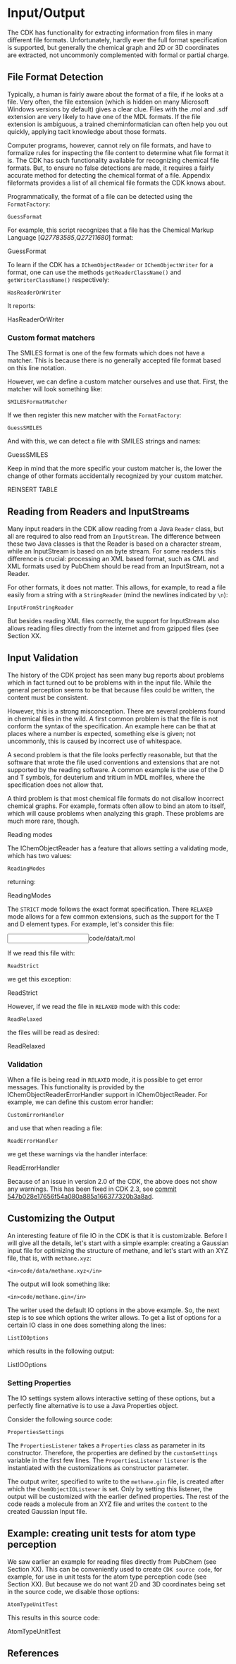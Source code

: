 # Input/Output

The CDK has functionality for extracting information from files in many
different file formats. Unfortunately, hardly ever the full format
specification is supported, but generally the chemical graph and 2D or 3D
coordinates are extracted, not uncommonly complemented with formal or partial
charge.

## File Format Detection

Typically, a human is fairly aware about the format of a file, if he looks
at a file. Very often, the file extension (which is hidden on many Microsoft
Windows versions by default) gives a clear clue. Files with the .mol and .sdf
extension are very likely to have one of the MDL formats. If the file 
extension is ambiguous, a trained cheminformatician can often help you out
quickly, applying tacit knowledge about those formats.

Computer programs, however, cannot rely on file formats, and have to
formalize rules for inspecting the file content to determine what file format
it is. The CDK has such functionality available for recognizing chemical
file formats. But, to ensure no false detections are made, it
requires a fairly accurate method for detecting
the <topic>chemical format</topic> of a file. Appendix <xref>fileformats</xref>
provides a list of all chemical file formats the CDK knows about.

Programmatically, the format of a file can be detected using the
`FormatFactory`:

<code>GuessFormat</code>

For example, this script recognizes that a file has the Chemical Markup
Language [<cite>Q27783585</cite>,<cite>Q27211680</cite>] format:

<out>GuessFormat</out>

To learn if the CDK has a `IChemObjectReader` or
`IChemObjectWriter` for a format, one can use the methods `getReaderClassName()`
and `getWriterClassName()` respectively:

<code>HasReaderOrWriter</code>

It reports:

<out>HasReaderOrWriter</out>

### Custom format matchers

The SMILES format is one of the few formats which does not have a matcher.
This is because there is no generally accepted file format based on this
line notation.

However, we can define a custom matcher ourselves and use that. First,
the matcher will look something like:

<code>SMILESFormatMatcher</code>

If we then register this new matcher with the `FormatFactory`:

<code>GuessSMILES</code>

And with this, we can detect a file with SMILES strings and names:

<out>GuessSMILES</out>

Keep in mind that the more specific your custom matcher is, the lower
the change of other formats accidentally recognized by your custom matcher.

REINSERT TABLE

## Reading from Readers and InputStreams

Many input readers in the CDK allow reading from a Java `Reader` class,
but all are required to also read from an `InputStream`. The difference
between these two Java classes is that the Reader is based on a character
stream, while an InputStream is based on an byte stream. For some readers this
difference is crucial: processing an XML based format, such as CML and XML
formats used by PubChem should be read from an InputStream, not a Reader.

For other formats, it does not matter. This allows, for example, to read
a file easily from a string with a `StringReader`
(mind the newlines indicated by `\n`):

<code>InputFromStringReader</code>

But besides reading XML files correctly, the support for InputStream also allows
reading files directly from the internet and from gzipped files (see
Section XX.

## Input Validation

The history of the CDK project has seen many bug reports about problems
which in fact turned out to be problems with in the input file. While
the general perception seems to be that because files could be written,
the content must be consistent.

However, this is a strong misconception. There are several problems
found in chemical files in the wild. A first common problem is that the
file is not conform the syntax of the specification. An example here
can be that at places where a number is expected, something else is
given; not uncommonly, this is caused by incorrect use of whitespace.

A second problem is that the file looks perfectly reasonable, but that
the software that wrote the file used conventions and extensions that
are not supported by the reading software. A common example is the use
of the D and T symbols, for deuterium and tritium in MDL molfiles,
where the specification does not allow that.

A third problem is that most chemical file formats do not disallow
incorrect chemical graphs. For example, formats often allow to
bind an atom to itself, which will cause problems when analyzing
this graph. These problems are much more rare, though.

<section level="###" label="readingModes">Reading modes</section>

The <class type="topic">IChemObjectReader</class> has a feature that allows setting
a validating mode, which has two values:

<code>ReadingModes</code>

returning:

<out>ReadingModes</out>

The `STRICT` mode follows the exact format specification. There
`RELAXED` mode allows for a few common extensions, such as
the support for the T and D element types. For example, let's consider
this file:

<input>code/data/t.mol</input>

If we read this file with:

<code>ReadStrict</code>

we get this exception:

<out>ReadStrict</out>

However, if we read the file in `RELAXED` mode with this code:

<code>ReadRelaxed</code>

the files will be read as desired:

<out>ReadRelaxed</out>

### Validation

When a file is being read in `RELAXED` mode, it is possible to get
error messages. This functionality is provided by the
<class type="topic">IChemObjectReaderErrorHandler</class> support in
<class>IChemObjectReader</class>.
For example, we can define this custom error handler:

<code>CustomErrorHandler</code>

and use that when reading a file:

<code>ReadErrorHandler</code>

we get these warnings via the handler interface:

<out>ReadErrorHandler</out>

Because of an issue in version 2.0 of the CDK, the above does not show any warnings.
This has been fixed in CDK 2.3, see [commit 547b028e17656f54a080a885a166377320b3a8ad](https://github.com/cdk/cdk/commit/547b028e17656f54a080a885a166377320b3a8ad).

## Customizing the Output

An interesting feature of file IO in the CDK is that it is customizable. Before
I will give all the details, let's start with a simple example: creating a
<topic>Gaussian input file</topic> for optimizing the structure of methane,
and let's start with an XYZ file, that is, with `methane.xyz`:

```
<in>code/data/methane.xyz</in>
```

The output will look something like:

```
<in>code/methane.gin</in>
```

The writer used the default IO options in the above example. So, the next step is to see
which options the writer allows. To get a list of options for a certain IO
class in one does something along the lines:

<code>ListIOOptions</code>

which results in the following output:

<out>ListIOOptions</out>

### Setting Properties

The IO settings system allows interactive setting of these options, but a
perfectly fine alternative is to use a Java Properties object.

Consider the following source code:

<code>PropertiesSettings</code>

The `PropertiesListener` takes a `Properties` class as parameter in
its constructor. Therefore, the properties are defined by the
`customSettings` variable in the first few lines. The
`PropertiesListener` `listener` is the instantiated with the
customizations as constructor parameter.

The output writer, specified to write to the `methane.gin` file, is
created after which the `ChemObjectIOListener` is set. Only by setting
this listener, the output will be customized with the earlier defined
properties. The rest of the code reads a molecule from an XYZ file and writes
the `content` to the created Gaussian Input file.

## Example: creating unit tests for atom type perception

We saw earlier an example for reading files directly from PubChem
(see Section XX).
This can be conveniently used to create `CDK source code`, for example,
for use in unit tests for the atom type perception code (see
Section XX). But because we do not want
2D and 3D coordinates being set in the source code, we disable those
options:

<code>AtomTypeUnitTest</code>

This results in this source code:

<out>AtomTypeUnitTest</out>

## References

<references/>
